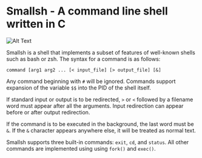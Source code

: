 # Smallsh - A command line shell written in C

![Alt Text](https://media3.giphy.com/media/RsCPECqlREScUVFMvJ/giphy.gif)

Smallsh is a shell that implements a subset of features of well-known shells such as bash or zsh. The syntax for a command is as follows:
```
command [arg1 arg2 ... [< input_file] [> output_file] [&]
```
Any command beginning with ```#``` will be ignored. Commands support expansion of the variable ```$$``` into the PID of the shell itself.

If standard input or output is to be redirected, ```>``` or ```<``` followed by a filename word must appear after all the arguments. Input redirection can appear before or after output redirection.

If the command is to be executed in the background, the last word must be ```&```. If the ```&``` character appears anywhere else, it will be treated as normal text.

Smallsh supports three built-in commands: ```exit```, ```cd```, and ```status```. All other commands are implemented using using ```fork()``` and ```exec()```.
